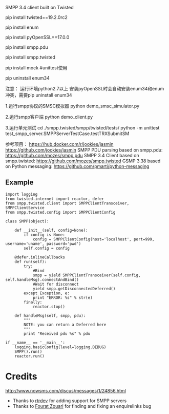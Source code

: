 SMPP 3.4 client built on Twisted


pip install twisted==19.2.0rc2

pip install enum

pip install pyOpenSSL==17.0.0

pip install smpp.pdu

pip install smpp.twisted

pip install mock    #unittest使用

pip uninstall enum34


注意：
运行环境python2.7以上
安装pyOpenSSL时会自动安装enum34和enum冲突，需要pip uninstall enum34


1.运行smpp协议的SMSC模拟器
python demo_smsc_simulator.py


2.运行smpp客户端
python demo_client.py


3.运行单元测试
cd ./smpp.twisted/smpp/twisted/tests/
python -m unittest test_smpp_server.SMPPServerTestCase.testTRXSubmitSM


参考项目：
https://hub.docker.com/r/jookies/jasmin
https://github.com/jookies/jasmin
SMPP PDU parsing based on smpp.pdu: https://github.com/mozes/smpp.pdu
SMPP 3.4 Client based on smpp.twisted: https://github.com/mozes/smpp.twisted
GSMP 3.38 based on Python messaging: https://github.com/pmarti/python-messaging


Example
-------
    import logging
    from twisted.internet import reactor, defer
    from smpp.twisted.client import SMPPClientTransceiver, SMPPClientService
    from smpp.twisted.config import SMPPClientConfig

    class SMPP(object):

        def __init__(self, config=None):
            if config is None:
                config = SMPPClientConfig(host='localhost', port=999, username='uname', password='pwd')
            self.config = config
        
        @defer.inlineCallbacks
        def run(self):
            try:
                #Bind
                smpp = yield SMPPClientTransceiver(self.config, self.handleMsg).connectAndBind()
                #Wait for disconnect
                yield smpp.getDisconnectedDeferred()
            except Exception, e:
                print "ERROR: %s" % str(e)
            finally:
                reactor.stop()
    
        def handleMsg(self, smpp, pdu):
            """
            NOTE: you can return a Deferred here
            """
            print "Received pdu %s" % pdu
    
    if __name__ == '__main__':
        logging.basicConfig(level=logging.DEBUG)
        SMPP().run()
        reactor.run()
        
Credits
=======

http://www.nowsms.com/discus/messages/1/24856.html

* Thanks to [rtrdev](https://github.com/rtrdev) for adding support for SMPP servers
* Thanks to [Fourat Zouari](https://github.com/fourat) for finding and fixing an enquirelinks bug
